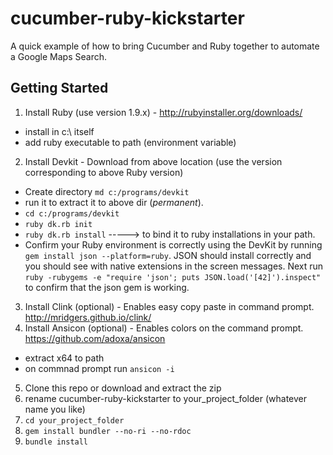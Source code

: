 # cucumber-ruby-kickstarter
A quick example of how to bring Cucumber and Ruby together to automate a Google Maps Search.

## Getting Started
1. Install Ruby (use version 1.9.x) - http://rubyinstaller.org/downloads/
  - install in c:\ itself
  - add ruby executable to path (environment variable)
2. Install Devkit - Download from above location (use the version corresponding to above Ruby version)
  - Create directory ```md c:/programs/devkit```
  - run it to extract it to above dir (_*permanent*_). 
  - ```cd c:/programs/devkit```
  - ```ruby dk.rb init```
  - ```ruby dk.rb install```   -----> to bind it to ruby installations in your path.
  - Confirm your Ruby environment is correctly using the DevKit by running ```gem install json --platform=ruby```. JSON should install correctly and you should see with native extensions in the screen messages. Next run ```ruby -rubygems -e "require 'json'; puts JSON.load('[42]').inspect"``` to confirm that the json gem is working.
3. Install Clink (optional) - Enables easy copy paste in command prompt. http://mridgers.github.io/clink/
4. Install Ansicon (optional) - Enables colors on the command prompt. https://github.com/adoxa/ansicon
  - extract x64 to path
  - on commnad prompt run ```ansicon -i```
5. Clone this repo or download and extract the zip
6. rename cucumber-ruby-kickstarter to your_project_folder (whatever name you like)
7. ```cd your_project_folder```
8. ```gem install bundler --no-ri --no-rdoc```
9. ```bundle install```
